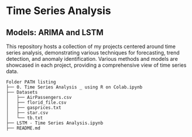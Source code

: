 # Time Series Analysis 
## Models: ARIMA and LSTM

This repository hosts a collection of my projects centered around time series analysis, demonstrating various techniques for forecasting, trend detection, and anomaly identification. Various methods and models are showcased in each project, providing a comprehensive view of time series data.

```
Folder PATH listing
├── 0. Time Series Analysis _ using R on Colab.ipynb
├── Datasets
│   ├── AirPassengers.csv
│   ├── florid_file.csv
│   ├── gasprices.txt
│   ├── star.csv
│   └── tb.txt
├── LSTM - Time Series Analysis.ipynb
├── README.md
```
